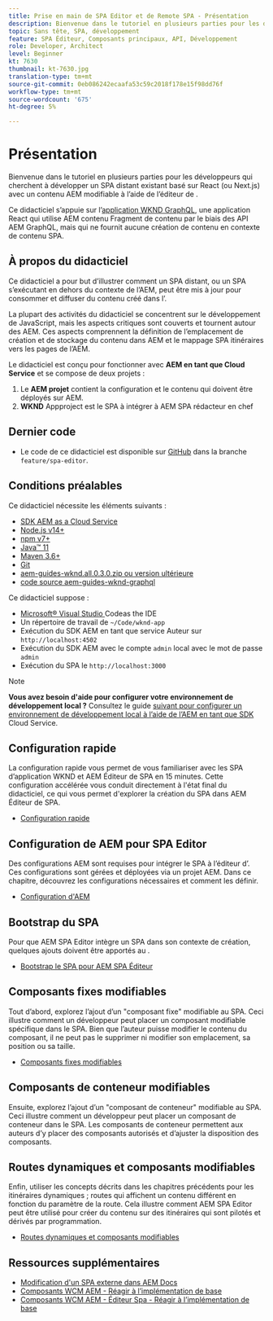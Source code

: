 ```yaml
---
title: Prise en main de SPA Editor et de Remote SPA - Présentation
description: Bienvenue dans le tutoriel en plusieurs parties pour les développeurs qui cherchent à enrichir un SPA distant existant avec un contenu AEM modifiable à l'aide de l'éditeur de .
topic: Sans tête, SPA, développement
feature: SPA Éditeur, Composants principaux, API, Développement
role: Developer, Architect
level: Beginner
kt: 7630
thumbnail: kt-7630.jpg
translation-type: tm+mt
source-git-commit: 0eb086242ecaafa53c59c2018f178e15f98dd76f
workflow-type: tm+mt
source-wordcount: '675'
ht-degree: 5%

---
```



# Présentation

Bienvenue dans le tutoriel en plusieurs parties pour les développeurs qui cherchent à développer un SPA distant existant basé sur React (ou Next.js) avec un contenu AEM modifiable à l’aide de l’éditeur de .

Ce didacticiel s’appuie sur l’[application WKND GraphQL](https://experienceleague.adobe.com/docs/experience-manager-learn/getting-started-with-aem-headless/graphql/overview.html?lang=fr), une application React qui utilise AEM contenu Fragment de contenu par le biais des API AEM GraphQL, mais qui ne fournit aucune création de contenu en contexte de contenu SPA.

## À propos du didacticiel

Ce didacticiel a pour but d’illustrer comment un SPA distant, ou un SPA s’exécutant en dehors du contexte de l’AEM, peut être mis à jour pour consommer et diffuser du contenu créé dans l’.

La plupart des activités du didacticiel se concentrent sur le développement de JavaScript, mais les aspects critiques sont couverts et tournent autour des AEM. Ces aspects comprennent la définition de l’emplacement de création et de stockage du contenu dans AEM et le mappage SPA itinéraires vers les pages de l’AEM.

Le didacticiel est conçu pour fonctionner avec **AEM en tant que Cloud Service** et se compose de deux projets :

1. Le __AEM projet__ contient la configuration et le contenu qui doivent être déployés sur AEM.
1. __WKND__ Appproject est le SPA à intégrer à AEM SPA rédacteur en chef

## Dernier code

+ Le code de ce didacticiel est disponible sur [GitHub](https://github.com/adobe/aem-guides-wknd-graphq) dans la branche `feature/spa-editor`.

## Conditions préalables

Ce didacticiel nécessite les éléments suivants :

+ [SDK AEM as a Cloud Service](https://experienceleague.adobe.com/docs/experience-manager-learn/cloud-service/local-development-environment-set-up/aem-runtime.html?lang=en)
+ [Node.js v14+](https://nodejs.org/en/)
+ [npm v7+](https://www.npmjs.com/)
+ [Java™ 11](https://downloads.experiencecloud.adobe.com/content/software-distribution/en/general.html)
+ [Maven 3.6+](https://maven.apache.org/)
+ [Git](https://git-scm.com/downloads)
+ [aem-guides-wknd.all.0.3.0.zip ou version ultérieure](https://github.com/adobe/aem-guides-wknd/releases)
+ [code source aem-guides-wknd-graphql](https://github.com/adobe/aem-guides-wknd-graphql)

Ce didacticiel suppose :

+ [Microsoft® Visual Studio ](https://visualstudio.microsoft.com/) Codeas the IDE
+ Un répertoire de travail de `~/Code/wknd-app`
+ Exécution du SDK AEM en tant que service Auteur sur `http://localhost:4502`
+ Exécution du SDK AEM avec le compte `admin` local avec le mot de passe `admin`
+ Exécution du SPA le `http://localhost:3000`

>[!NOTE]
>
> **Vous avez besoin d&#39;aide pour configurer votre environnement de développement local ?** Consultez le guide  [suivant pour configurer un environnement de développement local à l’aide de l’AEM en tant que SDK](https://experienceleague.adobe.com/docs/experience-manager-learn/cloud-service/local-development-environment-set-up/overview.html) Cloud Service.


## Configuration rapide

La configuration rapide vous permet de vous familiariser avec les SPA d’application WKND et AEM Éditeur de SPA en 15 minutes. Cette configuration accélérée vous conduit directement à l&#39;état final du didacticiel, ce qui vous permet d&#39;explorer la création du SPA dans AEM Éditeur de SPA.

+ [Configuration rapide](./quick-setup.md)

## Configuration de AEM pour SPA Editor

Des configurations AEM sont requises pour intégrer le SPA à l’éditeur d’. Ces configurations sont gérées et déployées via un projet AEM. Dans ce chapitre, découvrez les configurations nécessaires et comment les définir.

+ [Configuration d&#39;AEM](./aem-configure.md)

## Bootstrap du SPA

Pour que AEM SPA Editor intègre un SPA dans son contexte de création, quelques ajouts doivent être apportés au .

+ [Bootstrap le SPA pour AEM SPA Éditeur](./spa-bootstrap.md)

## Composants fixes modifiables

Tout d’abord, explorez l’ajout d’un &quot;composant fixe&quot; modifiable au SPA. Ceci illustre comment un développeur peut placer un composant modifiable spécifique dans le SPA. Bien que l’auteur puisse modifier le contenu du composant, il ne peut pas le supprimer ni modifier son emplacement, sa position ou sa taille.

+ [Composants fixes modifiables](./spa-fixed-component.md)

## Composants de conteneur modifiables

Ensuite, explorez l’ajout d’un &quot;composant de conteneur&quot; modifiable au SPA. Ceci illustre comment un développeur peut placer un composant de conteneur dans le SPA. Les composants de conteneur permettent aux auteurs d’y placer des composants autorisés et d’ajuster la disposition des composants.

## Routes dynamiques et composants modifiables

Enfin, utiliser les concepts décrits dans les chapitres précédents pour les itinéraires dynamiques ; routes qui affichent un contenu différent en fonction du paramètre de la route. Cela illustre comment AEM SPA Editor peut être utilisé pour créer du contenu sur des itinéraires qui sont pilotés et dérivés par programmation.

+ [Routes dynamiques et composants modifiables](./spa-dynamic-routes.md)

## Ressources supplémentaires

+ [Modification d&#39;un SPA externe dans AEM Docs](https://experienceleague.adobe.com/docs/experience-manager-cloud-service/implementing/developing/hybrid/editing-external-spa.html)
+ [Composants WCM AEM - Réagir à l’implémentation de base](https://www.npmjs.com/package/@adobe/aem-core-components-react-base)
+ [Composants WCM AEM - Éditeur Spa - Réagir à l’implémentation de base](https://www.npmjs.com/package/@adobe/aem-core-components-react-spa)
